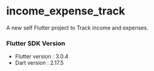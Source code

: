 # income_expense_track

A new self Flutter project to Track income and expenses.

### Flutter SDK Version
* Flutter version : 3.0.4
* Dart version : 2.17.5
